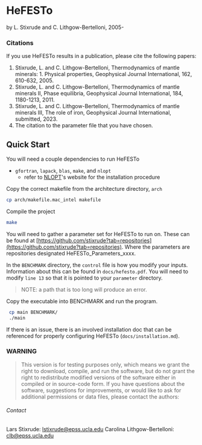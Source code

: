 # HeFESTo
by L. Stixrude and C. Lithgow-Bertelloni, 2005-


### Citations
If you use HeFESTo results in a publication, please cite the following papers:
1. Stixrude, L. and C. Lithgow-Bertelloni, Thermodynamics of mantle minerals: 1. Physical properties, Geophysical Journal International, 162, 610-632, 2005.
2. Stixrude, L. and C. Lithgow-Bertelloni, Thermodynamics of mantle minerals II, Phase equilibria, Geophysical Journal International, 184, 1180-1213, 2011.
3. Stixrude, L. and C. Lithgow-Bertelloni, Thermodynamics of mantle minerals III, The role of iron, Geophysical Journal International, submitted, 2023.
4. The citation to the parameter file that you have chosen.


## Quick Start
You will need a couple dependencies to run HeFESTo
- `gfortran`, `lapack`, `blas`, `make`, and `nlopt`
  - refer to [NLOPT](https://nlopt.readthedocs.io/en/latest/)'s website for the installation procedure

Copy the correct makefile from the architecture directory, `arch`
```bash
cp arch/makefile.mac_intel makefile
```

Compile the project
```bash
make
```

You will need to gather a parameter set for HeFESTo to run on. These can be
found at
[https://github.com/stixrude?tab=repositories](https://github.com/stixrude?tab=repositories).
Where the parameters are repositories designated HeFESTo_Parameters_xxxx.

In the `BENCHMARK` directory, the `control` file is how you modify your inputs.
Information about this can be found in `docs/hefesto.pdf`. You will need to modify
`line 13` so that it is pointed to your `parameter` directory.
> NOTE: a path that is too long will produce an error.

Copy the executable into BENCHMARK and run the program.
```bash
 cp main BENCHMARK/
 ./main
```

If there is an issue, there is an involved installation doc that can be
referenced for properly configuring HeFESTo (`docs/installation.md`).


### __WARNING__
> This version is for testing purposes only, which means we grant the right to
> download, compile, and run the software, but do not grant the right to
> redistribute modified versions of the software either in compiled or in
> source-code form. If you have questions about the software, suggestions for
> improvements, or would like to ask for additional permissions or data files,
> please contact the authors:

###### Contact
Lars Stixrude: [lstixrude@epss.ucla.edu](mailto:lstixrude@epss.ucla.edu)
Carolina Lithgow-Bertelloni: [clb@epss.ucla.edu](mailto:clb@epss.ucla.edu)
